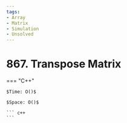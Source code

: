 ```yaml
---
tags:
- Array
- Matrix
- Simulation
- Unsolved
---
```



# 867. Transpose Matrix

=== "C++"

    $Time: O()$

    $Space: O()$

    ``` c++
    ```